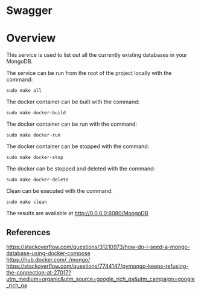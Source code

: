 # Swagger

# Overview
This service is used to list out all the currently existing databases 
in your MongoDB.
 

The service can be run from the root of the project locally with the command:  

`
sudo make all
`  

The docker container can be built with the command: 

`
sudo make docker-build
`  

The docker container can be run with the command: 

`
sudo make docker-run
`  

The docker container can be stopped with the command: 

`
sudo make docker-stop
`  

The docker can be stopped and deleted with the command: 

`
sudo make docker-delete
`  

Clean can be executed with the command: 

`
sudo make clean
`  

The results are available at http://0.0.0.0:8080/MongoDB  


## References
https://stackoverflow.com/questions/31210973/how-do-i-seed-a-mongo-database-using-docker-compose  
https://hub.docker.com/_/mongo/
https://stackoverflow.com/questions/7744147/pymongo-keeps-refusing-the-connection-at-27017?utm_medium=organic&utm_source=google_rich_qa&utm_campaign=google_rich_qa